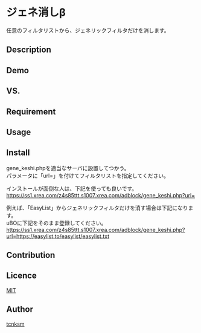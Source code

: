 ジェネ消しβ
=========

任意のフィルタリストから、ジェネリックフィルタだけを消します。

## Description

## Demo

## VS. 

## Requirement

## Usage

## Install
gene_keshi.phpを適当なサーバに設置してつかう。  
パラメータに「url=」を付けてフィルタリストを指定してください。

インストールが面倒な人は、下記を使っても良いです。  
https://ss1.xrea.com/z4s85ttt.s1007.xrea.com/adblock/gene_keshi.php?url=

例えば、「EasyList」からジェネリックフィルタだけを消す場合は下記になります。  
uBOに下記をそのまま登録してください。  
https://ss1.xrea.com/z4s85ttt.s1007.xrea.com/adblock/gene_keshi.php?url=https://easylist.to/easylist/easylist.txt

## Contribution

## Licence

[MIT](https://github.com/tcnksm/tool/blob/master/LICENCE)

## Author

[tcnksm](https://github.com/tcnksm)